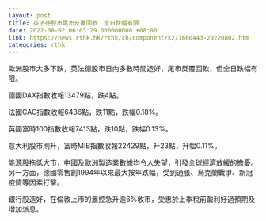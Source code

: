 ```yaml
---
layout: post
title: 英法德股市尾市反覆回軟　全日跌幅有限
date: 2022-08-02 06:03:29.000000000 +08:00
link: https://news.rthk.hk/rthk/ch/component/k2/1660443-20220802.htm
categories: rthk
---
```


歐洲股市大多下跌，英法德股市日內多數時間造好，尾市反覆回軟，但全日跌幅有限。

德國DAX指數收報13479點，跌4點。

法國CAC指數收報6436點，跌11點，跌幅0.18%。

英國富時100指數收報7413點，跌10點，跌幅0.13%。

意大利股市則升，富時MIB指數收報22429點，升23點，升幅0.11%。

能源股拖低大市，中國及歐洲製造業數據均令人失望，引發全球經濟放緩的擔憂。另一方面，德國零售創1994年以來最大按年跌幅，受到通脹、烏克蘭戰爭、新冠疫情等因素打擊。

銀行股造好，在倫敦上市的滙控急升逾6%收市，受惠於上季稅前盈利好過預期及增加派息。
